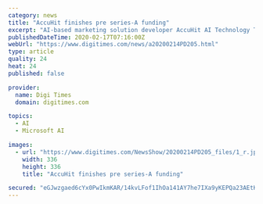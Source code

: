 ```yaml
---
category: news
title: "AccuHit finishes pre series-A funding"
excerpt: "AI-based marketing solution developer AccuHit AI Technology Taiwan has raised NT$70 ... AccuHit will cooperate with Microsoft Taiwan to promote AccuNix, its MarTech platform using Microsoft's Azure cloud computing and machine learning technologies. AccuHit adopts a double-barreled strategy for marketing its products and services: subscription ..."
publishedDateTime: 2020-02-17T07:16:00Z
webUrl: "https://www.digitimes.com/news/a20200214PD205.html"
type: article
quality: 24
heat: 24
published: false

provider:
  name: Digi Times
  domain: digitimes.com

topics:
  - AI
  - Microsoft AI

images:
  - url: "https://www.digitimes.com/NewsShow/20200214PD205_files/1_r.jpg"
    width: 336
    height: 336
    title: "AccuHit finishes pre series-A funding"

secured: "eGJwzgaed6cYx0PwIkmKAR/14kvLFof1IhOa141AY7he7IXa9yKEPQa23AEtKdi2rjJZwNZFK6+ooq81+TLb6ITl0YRb/Pkcoc/NuIsMgwjsl3RdhdO6t8d9P+GEQZyN7wnlMnOoSxeyfjTU0Ur5j+S5GgCEo3w7u7viQoYNmlgaJdn2NGdpUH9yWjGXORsE7vR6dQdfh/wEKHlKjgptA3qxxuOckHv/Z9gP4UpL3FPfLdIXxLwXwaSuWcB2rfXWeitjss+3OaESzSqnUHRTjzyWqR8zKvGNW+SZCLEWTgkjZ3fW7sr2P3Be55RVi2gz;deFWUNjBqC4d2TNQoJ6DWQ=="
---
```


